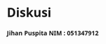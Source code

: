 # Diskusi
**Jihan Puspita
NIM : 051347912**
<html lang="id">
<head>
    <meta charset="UTF-8">
    <meta name="viewport" content="width=device-width, initial-scale=1.0">
    <title>Formulir Identitas Diri - Lilac</title>
    <style>
        * {
            box-sizing: border-box;
            font-family: 'Segoe UI', Tahoma, Geneva, Verdana, sans-serif;
        }
        
        body {
            margin: 0;
            padding: 0;
            background-color: #f9f5ff;
        }
        
        .container {
            display: grid;
            grid-template-areas:
                "header header"
                "sidebar main"
                "footer footer";
            grid-template-columns: 220px 1fr;
            grid-template-rows: 90px 1fr 80px;
            min-height: 100vh;
        }
        
        header {
            grid-area: header;
            background-color: #8a6bb8;
            color: white;
            display: flex;
            align-items: center;
            padding: 0 30px;
            box-shadow: 0 2px 15px rgba(138, 107, 184, 0.3);
        }
        
        .sidebar {
            grid-area: sidebar;
            background-color: #f3edfc;
            padding: 25px 15px;
            box-shadow: 2px 0 10px rgba(138, 107, 184, 0.1);
        }
        
        .nav-menu {
            list-style: none;
            padding: 0;
            margin: 0;
        }
        
        .nav-item {
            margin-bottom: 12px;
            transition: all 0.3s ease;
        }
        
        .nav-item a {
            display: flex;
            align-items: center;
            text-decoration: none;
            color: #5d4a7a;
            padding: 12px 15px;
            border-radius: 8px;
            transition: all 0.3s ease;
        }
        
        .nav-item a:hover {
            background-color: #e2d5f7;
            color: #6a4b8c;
            transform: translateX(5px);
        }
        
        .nav-item i {
            margin-right: 12px;
            font-size: 20px;
            width: 24px;
            text-align: center;
            color: #8a6bb8;
        }
        
        .nav-item.active a {
            background-color: #d9c6f5;
            color: #6a4b8c;
            font-weight: 600;
            box-shadow: 3px 3px 8px rgba(138, 107, 184, 0.1);
        }
        
        main {
            grid-area: main;
            padding: 35px;
            background-color: #f9f5ff;
        }
        
        .form-container {
            background-color: white;
            border-radius: 12px;
            padding: 30px;
            box-shadow: 0 4px 20px rgba(138, 107, 184, 0.1);
            border: 1px solid #e8ddf7;
        }
        
        h2 {
            color: #6a4b8c;
            margin-top: 0;
            margin-bottom: 25px;
            padding-bottom: 10px;
            border-bottom: 2px solid #f0e5ff;
            display: flex;
            align-items: center;
        }
        
        h2 i {
            margin-right: 12px;
            color: #8a6bb8;
        }
        
        label {
            display: block;
            margin-bottom: 8px;
            font-weight: 500;
            color: #5d4a7a;
            font-size: 15px;
        }
        
        input, select, textarea {
            width: 100%;
            padding: 12px 15px;
            border: 1px solid #d8c7f0;
            border-radius: 8px;
            font-size: 15px;
            background-color: #fcfaff;
            transition: all 0.3s ease;
        }
        
        input:focus, select:focus, textarea:focus {
            outline: none;
            border-color: #b399d6;
            box-shadow: 0 0 0 3px rgba(138, 107, 184, 0.2);
            background-color: white;
        }
        
        .form-row {
            display: flex;
            gap: 25px;
            margin-bottom: 20px;
        }
        
        .form-row .form-group {
            flex: 1;
        }
        
        footer {
            grid-area: footer;
            background-color: white;
            display: flex;
            justify-content: space-between;
            align-items: center;
            padding: 0 35px;
            box-shadow: 0 -2px 10px rgba(138, 107, 184, 0.1);
            border-top: 1px solid #e8ddf7;
        }
        
        .btn {
            padding: 12px 24px;
            border: none;
            border-radius: 8px;
            cursor: pointer;
            font-size: 15px;
            font-weight: 500;
            display: inline-flex;
            align-items: center;
            transition: all 0.3s ease;
        }
        
        .btn i {
            margin-right: 8px;
        }
        
        .btn-primary {
            background-color: #8a6bb8;
            color: white;
            box-shadow: 0 3px 10px rgba(138, 107, 184, 0.3);
        }
        
        .btn-primary:hover {
            background-color: #7a5ba8;
            transform: translateY(-2px);
        }
        
        .btn-secondary {
            background-color: #f3edfc;
            color: #6a4b8c;
            border: 1px solid #d8c7f0;
        }
        
        .btn-secondary:hover {
            background-color: #e2d5f7;
        }
        
        .tab-content {
            display: none;
            animation: fadeIn 0.5s ease;
        }
        
        @keyframes fadeIn {
            from { opacity: 0; transform: translateY(10px); }
            to { opacity: 1; transform: translateY(0); }
        }
        
        .tab-content.active {
            display: block;
        }
        
        .progress-bar {
            display: flex;
            align-items: center;
        }
        
        .progress-steps {
            display: flex;
            margin-right: 20px;
        }
        
        .step {
            width: 12px;
            height: 12px;
            border-radius: 50%;
            background-color: #d8c7f0;
            margin-right: 8px;
            transition: all 0.3s ease;
        }
        
        .step.active {
            background-color: #8a6bb8;
            transform: scale(1.2);
        }
        
        @media (max-width: 768px) {
            .container {
                grid-template-areas:
                    "header"
                    "main"
                    "footer";
                grid-template-columns: 1fr;
                grid-template-rows: 80px 1fr 80px;
            }
            
            .sidebar {
                display: none;
            }
            
            main {
                padding: 20px;
            }
            
            .form-row {
                flex-direction: column;
                gap: 0;
            }
            
            footer {
                flex-direction: column-reverse;
                padding: 15px;
                gap: 10px;
            }
            
            .progress-bar {
                width: 100%;
                justify-content: center;
            }
        }
    </style>
    <link rel="stylesheet" href="https://cdnjs.cloudflare.com/ajax/libs/font-awesome/6.0.0-beta3/css/all.min.css">
</head>
<body>
    <div class="container">
        <header>
            <h1><i class="fas fa-id-card"></i> Formulir Identitas Diri</h1>
        </header>
        
        <aside class="sidebar">
            <ul class="nav-menu">
                <li class="nav-item active" data-tab="personal">
                    <a href="#">
                        <i class="fas fa-user"></i>
                        <span>Data Pribadi</span>
                    </a>
                </li>
                <li class="nav-item" data-tab="address">
                    <a href="#">
                        <i class="fas fa-home"></i>
                        <span>Alamat</span>
                    </a>
                </li>
                <li class="nav-item" data-tab="education">
                    <a href="#">
                        <i class="fas fa-graduation-cap"></i>
                        <span>Pendidikan</span>
                    </a>
                </li>
                <li class="nav-item" data-tab="family">
                    <a href="#">
                        <i class="fas fa-users"></i>
                        <span>Data Keluarga</span>
                    </a>
                </li>
            </ul>
        </aside>
        
        <main>
            <div class="form-container">
                <!-- Tab Data Pribadi -->
                <div id="personal" class="tab-content active">
                    <h2><i class="fas fa-user"></i> Data Pribadi</h2>
                    
                    <div class="form-row">
                        <div class="form-group">
                            <label for="nama_lengkap">Nama Lengkap</label>
                            <input type="text" id="nama_lengkap" placeholder="Masukkan nama lengkap">
                        </div>
                        <div class="form-group">
                            <label for="nama_panggilan">Nama Panggilan</label>
                            <input type="text" id="nama_panggilan" placeholder="Masukkan nama panggilan">
                        </div>
                    </div>
                    
                    <div class="form-row">
                        <div class="form-group">
                            <label for="tempat_lahir">Tempat Lahir</label>
                            <input type="text" id="tempat_lahir" placeholder="Masukkan tempat lahir">
                        </div>
                        <div class="form-group">
                            <label for="tanggal_lahir">Tanggal Lahir</label>
                            <input type="date" id="tanggal_lahir">
                        </div>
                    </div>
                    
                    <div class="form-row">
                        <div class="form-group">
                            <label for="jenis_kelamin">Jenis Kelamin</label>
                            <select id="jenis_kelamin">
                                <option value="">Pilih Jenis Kelamin</option>
                                <option value="L">Laki-laki</option>
                                <option value="P">Perempuan</option>
                            </select>
                        </div>
                        <div class="form-group">
                            <label for="golongan_darah">Golongan Darah</label>
                            <select id="golongan_darah">
                                <option value="">Pilih Golongan Darah</option>
                                <option value="A">A</option>
                                <option value="B">B</option>
                                <option value="AB">AB</option>
                                <option value="O">O</option>
                            </select>
                        </div>
                    </div>
                </div>
                
                <!-- Tab Alamat -->
                <div id="address" class="tab-content">
                    <h2><i class="fas fa-home"></i> Alamat</h2>
                    
                    <div class="form-group">
                        <label for="alamat">Alamat Lengkap</label>
                        <textarea id="alamat" rows="3" placeholder="Masukkan alamat lengkap"></textarea>
                    </div>
                    
                    <div class="form-row">
                        <div class="form-group">
                            <label for="provinsi">Provinsi</label>
                            <select id="provinsi">
                                <option value="">Pilih Provinsi</option>
                                <option value="Jabar">Jawa Barat</option>
                                <option value="Jateng">Jawa Tengah</option>
                                <option value="Jatim">Jawa Timur</option>
                                <option value="Jakarta">DKI Jakarta</option>
                            </select>
                        </div>
                        <div class="form-group">
                            <label for="kota">Kota/Kabupaten</label>
                            <select id="kota">
                                <option value="">Pilih Kota/Kabupaten</option>
                            </select>
                        </div>
                    </div>
                    
                    <div class="form-row">
                        <div class="form-group">
                            <label for="kecamatan">Kecamatan</label>
                            <select id="kecamatan">
                                <option value="">Pilih Kecamatan</option>
                            </select>
                        </div>
                        <div class="form-group">
                            <label for="kode_pos">Kode Pos</label>
                            <input type="text" id="kode_pos" placeholder="Masukkan kode pos">
                        </div>
                    </div>
                </div>
                
                <!-- Tab Pendidikan -->
                <div id="education" class="tab-content">
                    <h2><i class="fas fa-graduation-cap"></i> Pendidikan</h2>
                    
                    <div class="form-group">
                        <label for="pendidikan_terakhir">Pendidikan Terakhir</label>
                        <select id="pendidikan_terakhir">
                            <option value="">Pilih Pendidikan Terakhir</option>
                            <option value="SD">SD/Sederajat</option>
                            <option value="SMP">SMP/Sederajat</option>
                            <option value="SMA">SMA/Sederajat</option>
                            <option value="D3">Diploma (D3)</option>
                            <option value="S1">Sarjana (S1)</option>
                            <option value="S2">Magister (S2)</option>
                            <option value="S3">Doktor (S3)</option>
                        </select>
                    </div>
                    
                    <div class="form-group">
                        <label for="nama_sekolah">Nama Sekolah/Universitas</label>
                        <input type="text" id="nama_sekolah" placeholder="Masukkan nama sekolah/universitas">
                    </div>
                    
                    <div class="form-row">
                        <div class="form-group">
                            <label for="tahun_masuk">Tahun Masuk</label>
                            <input type="number" id="tahun_masuk" placeholder="Tahun masuk">
                        </div>
                        <div class="form-group">
                            <label for="tahun_lulus">Tahun Lulus</label>
                            <input type="number" id="tahun_lulus" placeholder="Tahun lulus">
                        </div>
                    </div>
                    
                    <div class="form-group">
                        <label for="jurusan">Jurusan</label>
                        <input type="text" id="jurusan" placeholder="Masukkan jurusan (jika ada)">
                    </div>
                </div>
                
                <!-- Tab Data Keluarga -->
                <div id="family" class="tab-content">
                    <h2><i class="fas fa-users"></i> Data Keluarga</h2>
                    
                    <div class="form-group">
                        <label for="status_perkawinan">Status Perkawinan</label>
                        <select id="status_perkawinan">
                            <option value="">Pilih Status Perkawinan</option>
                            <option value="belum_kawin">Belum Kawin</option>
                            <option value="kawin">Kawin</option>
                            <option value="cerai_hidup">Cerai Hidup</option>
                            <option value="cerai_mati">Cerai Mati</option>
                        </select>
                    </div>
                    
                    <div class="form-group">
                        <label for="nama_pasangan">Nama Pasangan</label>
                        <input type="text" id="nama_pasangan" placeholder="Masukkan nama pasangan (jika ada)">
                    </div>
                    
                    <div class="form-group">
                        <label for="jumlah_anak">Jumlah Anak</label>
                        <input type="number" id="jumlah_anak" placeholder="Masukkan jumlah anak" min="0">
                    </div>
                    
                    <div class="form-row">
                        <div class="form-group">
                            <label for="nama_ayah">Nama Ayah</label>
                            <input type="text" id="nama_ayah" placeholder="Masukkan nama ayah">
                        </div>
                        <div class="form-group">
                            <label for="nama_ibu">Nama Ibu</label>
                            <input type="text" id="nama_ibu" placeholder="Masukkan nama ibu">
                        </div>
                    </div>
                </div>
            </div>
        </main>
        
        <footer>
            <div class="progress-bar">
                <div class="progress-steps">
                    <div class="step active" data-step="1"></div>
                    <div class="step" data-step="2"></div>
                    <div class="step" data-step="3"></div>
                    <div class="step" data-step="4"></div>
                </div>
                <span id="step-indicator">Langkah 1 dari 4</span>
            </div>
            
            <div class="button-group">
                <button class="btn btn-secondary" id="btn-prev">
                    <i class="fas fa-arrow-left"></i> Sebelumnya
                </button>
                <button class="btn btn-secondary" id="btn-next">
                    Selanjutnya <i class="fas fa-arrow-right"></i>
                </button>
                <button class="btn btn-primary" id="btn-save">
                    <i class="fas fa-save"></i> Simpan Data
                </button>
            </div>
        </footer>
    </div>

    <script>
        document.addEventListener('DOMContentLoaded', function() {
            const navItems = document.querySelectorAll('.nav-item');
            const tabContents = document.querySelectorAll('.tab-content');
            const steps = document.querySelectorAll('.step');
            const stepIndicator = document.getElementById('step-indicator');
            
            // Urutan tab
            const tabs = ['personal', 'address', 'education', 'family'];
            let currentTabIndex = 0;
            
            // Fungsi untuk mengupdate tampilan tab
            function updateTab(index) {
                // Update menu navigasi
                navItems.forEach((item, i) => {
                    if (i === index) {
                        item.classList.add('active');
                    } else {
                        item.classList.remove('active');
                    }
                });
                
                // Update konten tab
                tabContents.forEach((content, i) => {
                    if (i === index) {
                        content.classList.add('active');
                    } else {
                        content.classList.remove('active');
                    }
                });
                
                // Update progress steps
                steps.forEach((step, i) => {
                    if (i <= index) {
                        step.classList.add('active');
                    } else {
                        step.classList.remove('active');
                    }
                });
                
                // Update step indicator
                stepIndicator.textContent = `Langkah ${index + 1} dari ${tabs.length}`;
                
                // Update tombol navigasi
                updateButtonVisibility();
            }
            
            // Fungsi untuk update visibilitas tombol navigasi
            function updateButtonVisibility() {
                const btnPrev = document.getElementById('btn-prev');
                const btnNext = document.getElementById('btn-next');
                
                btnPrev.style.display = currentTabIndex === 0 ? 'none' : 'inline-flex';
                btnNext.style.display = currentTabIndex === tabs.length - 1 ? 'none' : 'inline-flex';
            }
            
            // Event listener untuk menu navigasi
            navItems.forEach((item, index) => {
                item.addEventListener('click', function() {
                    currentTabIndex = index;
                    updateTab(currentTabIndex);
                });
            });
            
            // Event listener untuk tombol navigasi
            document.getElementById('btn-next').addEventListener('click', function() {
                if (currentTabIndex < tabs.length - 1) {
                    currentTabIndex++;
                    updateTab(currentTabIndex);
                }
            });
            
            document.getElementById('btn-prev').addEventListener('click', function() {
                if (currentTabIndex > 0) {
                    currentTabIndex--;
                    updateTab(currentTabIndex);
                }
            });
            
            // Event listener untuk tombol simpan
            document.getElementById('btn-save').addEventListener('click', function() {
                if (validateForm()) {
                    // Kumpulkan semua data form
                    const formData = {
                        personal: {
                            namaLengkap: document.getElementById('nama_lengkap').value,
                            namaPanggilan: document.getElementById('nama_panggilan').value,
                            tempatLahir: document.getElementById('tempat_lahir').value,
                            tanggalLahir: document.getElementById('tanggal_lahir').value,
                            jenisKelamin: document.getElementById('jenis_kelamin').value,
                            golonganDarah: document.getElementById('golongan_darah').value
                        },
                        address: {
                            alamat: document.getElementById('alamat').value,
                            provinsi: document.getElementById('provinsi').value,
                            kota: document.getElementById('kota').value,
                            kecamatan: document.getElementById('kecamatan').value,
                            kodePos: document.getElementById('kode_pos').value
                        },
                        education: {
                            pendidikanTerakhir: document.getElementById('pendidikan_terakhir').value,
                            namaSekolah: document.getElementById('nama_sekolah').value,
                            tahunMasuk: document.getElementById('tahun_masuk').value,
                            tahunLulus: document.getElementById('tahun_lulus').value,
                            jurusan: document.getElementById('jurusan').value
                        },
                        family: {
                            statusPerkawinan: document.getElementById('status_perkawinan').value,
                            namaPasangan: document.getElementById('nama_pasangan').value,
                            jumlahAnak: document.getElementById('jumlah_anak').value,
                            namaAyah: document.getElementById('nama_ayah').value,
                            namaIbu: document.getElementById('nama_ibu').value
                        }
                    };
                    
                    console.log('Data yang akan disimpan:', formData);
                    alert('Data berhasil disimpan!');
                    
                    // Di sini bisa ditambahkan kode untuk mengirim data ke server
                    // Contoh: fetch('/api/save', { method: 'POST', body: JSON.stringify(formData) })
                }
            });
            
            // Fungsi validasi form sederhana
            function validateForm() {
                let isValid = true;
                const currentTab = tabs[currentTabIndex];
                
                if (currentTab === 'personal') {
                    if (!document.getElementById('nama_lengkap').value) {
                        alert('Nama lengkap harus diisi');
                        isValid = false;
                    }
                }
                
                if (currentTab === 'address') {
                    if (!document.getElementById('alamat').value) {
                        alert('Alamat lengkap harus diisi');
                        isValid = false;
                    }
                }
                
                if (currentTab === 'education') {
                    if (!document.getElementById('pendidikan_terakhir').value) {
                        alert('Pendidikan terakhir harus dipilih');
                        isValid = false;
                    }
                }
                
                if (currentTab === 'family') {
                    const status = document.getElementById('status_perkawinan').value;
                    if (status === 'kawin' && !document.getElementById('nama_pasangan').value) {
                        alert('Nama pasangan harus diisi untuk status kawin');
                        isValid = false;
                    }
                }
                
                return isValid;
            }
            
            // Inisialisasi data kota berdasarkan provinsi
            document.getElementById('provinsi').addEventListener('change', function() {
                const kotaSelect = document.getElementById('kota');
                kotaSelect.innerHTML = '<option value="">Pilih Kota/Kabupaten</option>';
                
                // Data dummy kota (bisa diganti dengan data sebenarnya)
                const kotaData = {
                    'Jabar': ['Bandung', 'Bogor', 'Bekasi', 'Depok', 'Cimahi'],
                    'Jateng': ['Semarang', 'Solo', 'Magelang', 'Pekalongan', 'Tegal'],
                    'Jatim': ['Surabaya', 'Malang', 'Madiun', 'Kediri', 'Blitar'],
                    'Jakarta': ['Jakarta Pusat', 'Jakarta Selatan', 'Jakarta Barat', 'Jakarta Timur', 'Jakarta Utara']
                };
                
                const selectedProvinsi = this.value;
                if (selectedProvinsi && kotaData[selectedProvinsi]) {
                    kotaData[selectedProvinsi].forEach(kota => {
                        const option = document.createElement('option');
                        option.value = kota;
                        option.textContent = kota;
                        kotaSelect.appendChild(option);
                    });
                }
            });
            
            // Inisialisasi data kecamatan berdasarkan kota
            document.getElementById('kota').addEventListener('change', function() {
                const kecamatanSelect = document.getElementById('kecamatan');
                kecamatanSelect.innerHTML = '<option value="">Pilih Kecamatan</option>';
                
                // Data dummy kecamatan (bisa diganti dengan data sebenarnya)
                const kecamatanData = {
                    'Bandung': ['Bandung Kulon', 'Bandung Wetan', 'Buahbatu', 'Cibeunying'],
                    'Jakarta Pusat': ['Gambir', 'Sawah Besar', 'Menteng', 'Tanah Abang']
                };
                
                const selectedKota = this.value;
                if (selectedKota && kecamatanData[selectedKota]) {
                    kecamatanData[selectedKota].forEach(kec => {
                        const option = document.createElement('option');
                        option.value = kec;
                        option.textContent = kec;
                        kecamatanSelect.appendChild(option);
                    });
                }
            });
            
            // Inisialisasi tampilan awal
            updateTab(0);
        });
    </script>
</body>
</html>
